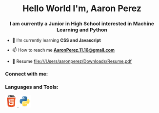 <h1 align="center">Hello World I'm, Aaron Perez</h1>
<h3 align="center">I am currently a Junior in High School interested in Machine Learning and Python</h3>

- 🌱 I’m currently learning **CSS and Javascript**

- 📫 How to reach me **AaronPerez.11.16@gmail.com**

- 📄 Resume [file:///Users/aaronperez/Downloads/Resume.pdf](file:///Users/aaronperez/Downloads/Resume.pdf)

<h3 align="left">Connect with me:</h3>
<p align="left">
</p>

<h3 align="left">Languages and Tools:</h3>
<p align="left"> <a href="https://www.w3.org/html/" target="_blank" rel="noreferrer"> <img src="https://raw.githubusercontent.com/devicons/devicon/master/icons/html5/html5-original-wordmark.svg" alt="html5" width="40" height="40"/> </a> <a href="https://www.python.org" target="_blank" rel="noreferrer"> <img src="https://raw.githubusercontent.com/devicons/devicon/master/icons/python/python-original.svg" alt="python" width="40" height="40"/> </a> </p>
